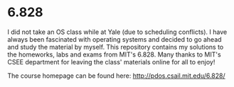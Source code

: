 6.828
=====

I did not take an OS class while at Yale (due to scheduling conflicts). I have always
been fascinated with operating systems and decided to go ahead and study the material by myself. This repository
contains my solutions to the homeworks, labs and exams from MIT's 6.828. Many thanks to MIT's CSEE department for
leaving the class' materials online for all to enjoy!

The course homepage can be found here: http://pdos.csail.mit.edu/6.828/
